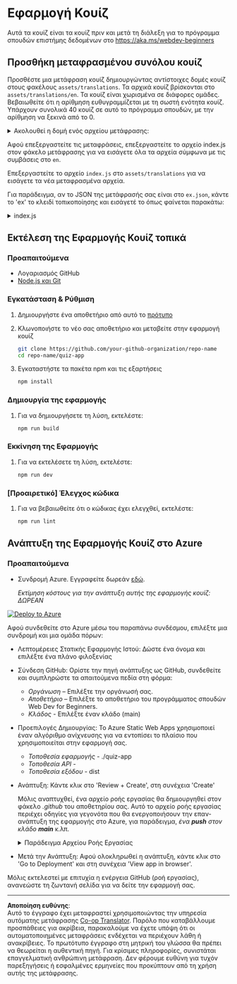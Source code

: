 <!--
CO_OP_TRANSLATOR_METADATA:
{
  "original_hash": "5301875c55bb305e6046bed3a4fd06d2",
  "translation_date": "2025-08-26T23:19:38+00:00",
  "source_file": "quiz-app/README.md",
  "language_code": "el"
}
-->
# Εφαρμογή Κουίζ

Αυτά τα κουίζ είναι τα κουίζ πριν και μετά τη διάλεξη για το πρόγραμμα σπουδών επιστήμης δεδομένων στο https://aka.ms/webdev-beginners

## Προσθήκη μεταφρασμένου συνόλου κουίζ

Προσθέστε μια μετάφραση κουίζ δημιουργώντας αντίστοιχες δομές κουίζ στους φακέλους `assets/translations`. Τα αρχικά κουίζ βρίσκονται στο `assets/translations/en`. Τα κουίζ είναι χωρισμένα σε διάφορες ομάδες. Βεβαιωθείτε ότι η αρίθμηση ευθυγραμμίζεται με τη σωστή ενότητα κουίζ. Υπάρχουν συνολικά 40 κουίζ σε αυτό το πρόγραμμα σπουδών, με την αρίθμηση να ξεκινά από το 0.

  
<details>
<summary>Ακολουθεί η δομή ενός αρχείου μετάφρασης:</summary>

```
[
    {
        "title": "A title",
        "complete": "A complete button title",
        "error": "An error message upon selecting the wrong answer",
        "quizzes": [
            {
                "id": 1,
                "title": "Title",
                "quiz": [
                    {
                        "questionText": "The question asked",
                        "answerOptions": [
                            {
                                "answerText": "Option 1 title",
                                "isCorrect": true
                            },
                            {
                                "answerText": "Option 2 title",
                                "isCorrect": false
                            }
                        ]
                    }
                ]
            }
        ]
    }
]
```
</details>

Αφού επεξεργαστείτε τις μεταφράσεις, επεξεργαστείτε το αρχείο index.js στον φάκελο μετάφρασης για να εισάγετε όλα τα αρχεία σύμφωνα με τις συμβάσεις στο `en`.

Επεξεργαστείτε το αρχείο `index.js` στο `assets/translations` για να εισάγετε τα νέα μεταφρασμένα αρχεία.

Για παράδειγμα, αν το JSON της μετάφρασής σας είναι στο `ex.json`, κάντε το 'ex' το κλειδί τοπικοποίησης και εισάγετέ το όπως φαίνεται παρακάτω:

<details>
<summary>index.js</summary>

```
import ex from "./ex.json";

// if 'ex' is localization key then enter it like so in `messages` to expose it 

const messages = {
  ex: ex[0],
};

export default messages;
```

</details>

## Εκτέλεση της Εφαρμογής Κουίζ τοπικά

### Προαπαιτούμενα

- Λογαριασμός GitHub
- [Node.js και Git](https://nodejs.org/)

### Εγκατάσταση & Ρύθμιση

1. Δημιουργήστε ένα αποθετήριο από αυτό το [πρότυπο](https://github.com/new?template_name=Web-Dev-For-Beginners&template_owner=microsoft) 

1. Κλωνοποιήστε το νέο σας αποθετήριο και μεταβείτε στην εφαρμογή κουίζ

   ```bash
   git clone https://github.com/your-github-organization/repo-name
   cd repo-name/quiz-app
   ```

1. Εγκαταστήστε τα πακέτα npm και τις εξαρτήσεις

   ```bash
   npm install
   ```

### Δημιουργία της εφαρμογής

1. Για να δημιουργήσετε τη λύση, εκτελέστε:

   ```bash
   npm run build
   ```

### Εκκίνηση της Εφαρμογής

1. Για να εκτελέσετε τη λύση, εκτελέστε:

    ```bash
    npm run dev
    ```

### [Προαιρετικό] Έλεγχος κώδικα

1. Για να βεβαιωθείτε ότι ο κώδικας έχει ελεγχθεί, εκτελέστε:

    ```bash
    npm run lint
    ```

## Ανάπτυξη της Εφαρμογής Κουίζ στο Azure 

### Προαπαιτούμενα
- Συνδρομή Azure. Εγγραφείτε δωρεάν [εδώ](https://aka.ms/azure-free).

    _Εκτίμηση κόστους για την ανάπτυξη αυτής της εφαρμογής κουίζ: ΔΩΡΕΑΝ_

[![Deploy to Azure](https://aka.ms/deploytoazurebutton)](https://portal.azure.com/#create/Microsoft.StaticApp)

Αφού συνδεθείτε στο Azure μέσω του παραπάνω συνδέσμου, επιλέξτε μια συνδρομή και μια ομάδα πόρων:

- Λεπτομέρειες Στατικής Εφαρμογής Ιστού: Δώστε ένα όνομα και επιλέξτε ένα πλάνο φιλοξενίας
- Σύνδεση GitHub: Ορίστε την πηγή ανάπτυξης ως GitHub, συνδεθείτε και συμπληρώστε τα απαιτούμενα πεδία στη φόρμα:
    - *Οργάνωση* – Επιλέξτε την οργάνωσή σας.
    - *Αποθετήριο* – Επιλέξτε το αποθετήριο του προγράμματος σπουδών Web Dev for Beginners. 
    - *Κλάδος* - Επιλέξτε έναν κλάδο (main) 
- Προεπιλογές Δημιουργίας: Το Azure Static Web Apps χρησιμοποιεί έναν αλγόριθμο ανίχνευσης για να εντοπίσει το πλαίσιο που χρησιμοποιείται στην εφαρμογή σας. 
    - *Τοποθεσία εφαρμογής* - ./quiz-app
    - *Τοποθεσία API* -
    - *Τοποθεσία εξόδου* - dist
- Ανάπτυξη: Κάντε κλικ στο 'Review + Create', στη συνέχεια 'Create'

    Μόλις αναπτυχθεί, ένα αρχείο ροής εργασίας θα δημιουργηθεί στον φάκελο *.github* του αποθετηρίου σας. Αυτό το αρχείο ροής εργασίας περιέχει οδηγίες για γεγονότα που θα ενεργοποιήσουν την επαν-ανάπτυξη της εφαρμογής στο Azure, για παράδειγμα, _ένα **push** στον κλάδο **main**_ κ.λπ.

    <details>
    <summary>Παράδειγμα Αρχείου Ροής Εργασίας</summary>
    Ακολουθεί ένα παράδειγμα του αρχείου ροής εργασίας GitHub Actions:
    name: Azure Static Web Apps CI/CD

    ```
    on:
    push:
        branches:
        - main
    pull_request:
        types: [opened, synchronize, reopened, closed]
        branches:
        - main

    jobs:
    build_and_deploy_job:
        runs-on: ubuntu-latest
        name: Build and Deploy Job
        steps:
        - uses: actions/checkout@v2
        - name: Build And Deploy
            id: builddeploy
            uses: Azure/static-web-apps-deploy@v1
            with:
            azure_static_web_apps_api_token: ${{ secrets.AZURE_STATIC_WEB_APPS_API_TOKEN }}
            repo_token: ${{ secrets.GITHUB_TOKEN }}
            action: "upload"
            app_location: "quiz-app" # App source code path
            api_location: ""API source code path optional
            output_location: "dist" #Built app content directory - optional
    ```

    </details>

- Μετά την Ανάπτυξη: Αφού ολοκληρωθεί η ανάπτυξη, κάντε κλικ στο 'Go to Deployment' και στη συνέχεια 'View app in browser'.

Μόλις εκτελεστεί με επιτυχία η ενέργεια GitHub (ροή εργασίας), ανανεώστε τη ζωντανή σελίδα για να δείτε την εφαρμογή σας.

---

**Αποποίηση ευθύνης**:  
Αυτό το έγγραφο έχει μεταφραστεί χρησιμοποιώντας την υπηρεσία αυτόματης μετάφρασης [Co-op Translator](https://github.com/Azure/co-op-translator). Παρόλο που καταβάλλουμε προσπάθειες για ακρίβεια, παρακαλούμε να έχετε υπόψη ότι οι αυτοματοποιημένες μεταφράσεις ενδέχεται να περιέχουν λάθη ή ανακρίβειες. Το πρωτότυπο έγγραφο στη μητρική του γλώσσα θα πρέπει να θεωρείται η αυθεντική πηγή. Για κρίσιμες πληροφορίες, συνιστάται επαγγελματική ανθρώπινη μετάφραση. Δεν φέρουμε ευθύνη για τυχόν παρεξηγήσεις ή εσφαλμένες ερμηνείες που προκύπτουν από τη χρήση αυτής της μετάφρασης.